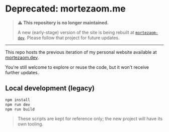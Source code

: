 # Deprecated: mortezaom.me

> **⚠️ This repository is no longer maintained.**
>
> A new (early-stage) version of the site is being rebuilt at [`mortezaom-dev`](https://github.com/mortezaom/mortezaom-dev). Please follow that project for future updates.

---

This repo hosts the previous iteration of my personal website available at [mortezaom.dev](https://mortezaom.dev/).

You're still welcome to explore or reuse the code, but it won't receive further updates.

## Local development (legacy)

```sh
npm install
npm run dev
npm run build
```

> These scripts are kept for reference only; the new project will have its own tooling.
